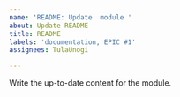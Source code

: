 ```yaml
---
name: 'README: Update  module '
about: Update README
title: README
labels: 'documentation, EPIC #1'
assignees: TulaUnogi

---
```


Write the up-to-date content for the module.
